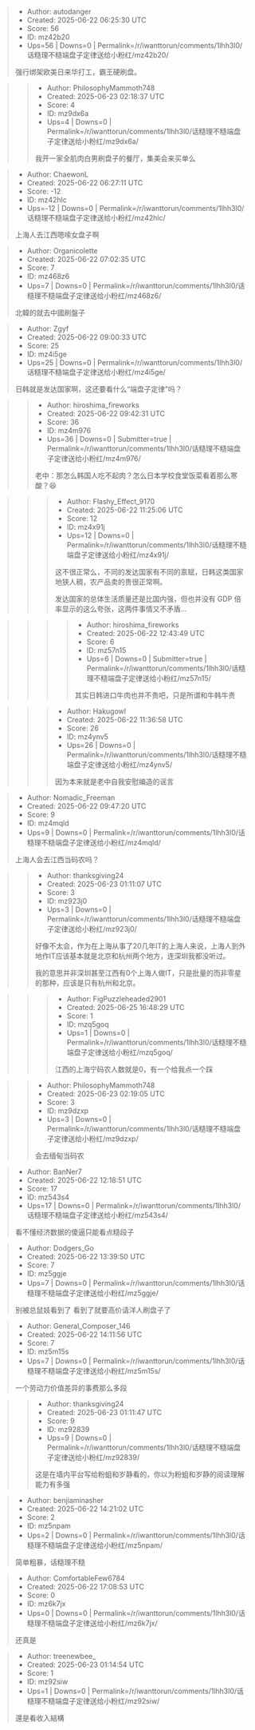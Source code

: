 > - Author: autodanger
> - Created: 2025-06-22 06:25:30 UTC
> - Score: 56
> - ID: mz42b20
> - Ups=56 | Downs=0 | Permalink=/r/iwanttorun/comments/1lhh3l0/话糙理不糙端盘子定律送给小粉红/mz42b20/
>
> 强行绑架欧美日来华打工，霸王硬刷盘。

>> - Author: PhilosophyMammoth748
>> - Created: 2025-06-23 02:18:37 UTC
>> - Score: 4
>> - ID: mz9dx6a
>> - Ups=4 | Downs=0 | Permalink=/r/iwanttorun/comments/1lhh3l0/话糙理不糙端盘子定律送给小粉红/mz9dx6a/
>>
>> 我开一家全肌肉白男刷盘子的餐厅，集美会来买单么

> - Author: ChaewonL
> - Created: 2025-06-22 06:27:11 UTC
> - Score: -12
> - ID: mz42hlc
> - Ups=-12 | Downs=0 | Permalink=/r/iwanttorun/comments/1lhh3l0/话糙理不糙端盘子定律送给小粉红/mz42hlc/
>
> 上海人去江西嗯嗦女盘子啊

> - Author: Organicolette
> - Created: 2025-06-22 07:02:35 UTC
> - Score: 7
> - ID: mz468z6
> - Ups=7 | Downs=0 | Permalink=/r/iwanttorun/comments/1lhh3l0/话糙理不糙端盘子定律送给小粉红/mz468z6/
>
> 北韓的就去中國刷盤子

> - Author: Zgyf
> - Created: 2025-06-22 09:00:33 UTC
> - Score: 25
> - ID: mz4i5ge
> - Ups=25 | Downs=0 | Permalink=/r/iwanttorun/comments/1lhh3l0/话糙理不糙端盘子定律送给小粉红/mz4i5ge/
>
> 日韩就是发达国家啊，这还要看什么“端盘子定律”吗？

>> - Author: hiroshima_fireworks
>> - Created: 2025-06-22 09:42:31 UTC
>> - Score: 36
>> - ID: mz4m976
>> - Ups=36 | Downs=0 | Submitter=true | Permalink=/r/iwanttorun/comments/1lhh3l0/话糙理不糙端盘子定律送给小粉红/mz4m976/
>>
>> 老中：那怎么韩国人吃不起肉？怎么日本学校食堂饭菜看着那么寒酸？😆

>>> - Author: Flashy_Effect_9170
>>> - Created: 2025-06-22 11:25:06 UTC
>>> - Score: 12
>>> - ID: mz4x91j
>>> - Ups=12 | Downs=0 | Permalink=/r/iwanttorun/comments/1lhh3l0/话糙理不糙端盘子定律送给小粉红/mz4x91j/
>>>
>>> 这不很正常么，不同的发达国家有不同的禀赋，日韩这类国家地狭人稠，农产品卖的贵很正常啊。
>>> 
>>> 发达国家的总体生活质量还是比国内强，但也并没有 GDP 倍率显示的这么夸张，这两件事情又不矛盾…

>>>> - Author: hiroshima_fireworks
>>>> - Created: 2025-06-22 12:43:49 UTC
>>>> - Score: 6
>>>> - ID: mz57n15
>>>> - Ups=6 | Downs=0 | Submitter=true | Permalink=/r/iwanttorun/comments/1lhh3l0/话糙理不糙端盘子定律送给小粉红/mz57n15/
>>>>
>>>> 其实日韩进口牛肉也并不贵吧，只是所谓和牛韩牛贵

>>> - Author: Hakugowl
>>> - Created: 2025-06-22 11:36:58 UTC
>>> - Score: 26
>>> - ID: mz4ynv5
>>> - Ups=26 | Downs=0 | Permalink=/r/iwanttorun/comments/1lhh3l0/话糙理不糙端盘子定律送给小粉红/mz4ynv5/
>>>
>>> 因为本来就是老中自我安慰编造的谣言

> - Author: Nomadic_Freeman
> - Created: 2025-06-22 09:47:20 UTC
> - Score: 9
> - ID: mz4mqld
> - Ups=9 | Downs=0 | Permalink=/r/iwanttorun/comments/1lhh3l0/话糙理不糙端盘子定律送给小粉红/mz4mqld/
>
> 上海人会去江西当码农吗？

>> - Author: thanksgiving24
>> - Created: 2025-06-23 01:11:07 UTC
>> - Score: 3
>> - ID: mz923j0
>> - Ups=3 | Downs=0 | Permalink=/r/iwanttorun/comments/1lhh3l0/话糙理不糙端盘子定律送给小粉红/mz923j0/
>>
>> 好像不太会，作为在上海从事了20几年IT的上海人来说，上海人到外地作IT应该基本就是北京和杭州两个地方，连深圳我都没听过。
>> 
>> 我的意思并非深圳甚至江西有0个上海人做IT，只是批量的而非零星的那种，应该是只有杭州和北京。

>>> - Author: FigPuzzleheaded2901
>>> - Created: 2025-06-25 16:48:29 UTC
>>> - Score: 1
>>> - ID: mzq5goq
>>> - Ups=1 | Downs=0 | Permalink=/r/iwanttorun/comments/1lhh3l0/话糙理不糙端盘子定律送给小粉红/mzq5goq/
>>>
>>> 江西的上海宁码农人数就是0，有一个给我点一个踩

>> - Author: PhilosophyMammoth748
>> - Created: 2025-06-23 02:19:05 UTC
>> - Score: 3
>> - ID: mz9dzxp
>> - Ups=3 | Downs=0 | Permalink=/r/iwanttorun/comments/1lhh3l0/话糙理不糙端盘子定律送给小粉红/mz9dzxp/
>>
>> 会去缅甸当码农

> - Author: BanNer7
> - Created: 2025-06-22 12:18:51 UTC
> - Score: 17
> - ID: mz543s4
> - Ups=17 | Downs=0 | Permalink=/r/iwanttorun/comments/1lhh3l0/话糙理不糙端盘子定律送给小粉红/mz543s4/
>
> 看不懂经济数据的傻逼只能看点糙段子

> - Author: Dodgers_Go
> - Created: 2025-06-22 13:39:50 UTC
> - Score: 7
> - ID: mz5ggje
> - Ups=7 | Downs=0 | Permalink=/r/iwanttorun/comments/1lhh3l0/话糙理不糙端盘子定律送给小粉红/mz5ggje/
>
> 别被总鼠妓看到了 看到了就要高价请洋人刷盘子了

> - Author: General_Composer_146
> - Created: 2025-06-22 14:11:56 UTC
> - Score: 7
> - ID: mz5m15s
> - Ups=7 | Downs=0 | Permalink=/r/iwanttorun/comments/1lhh3l0/话糙理不糙端盘子定律送给小粉红/mz5m15s/
>
> 一个劳动力价值差异的事费那么多段

>> - Author: thanksgiving24
>> - Created: 2025-06-23 01:11:47 UTC
>> - Score: 9
>> - ID: mz92839
>> - Ups=9 | Downs=0 | Permalink=/r/iwanttorun/comments/1lhh3l0/话糙理不糙端盘子定律送给小粉红/mz92839/
>>
>> 这是在墙内平台写给粉蛆和岁静看的，你以为粉蛆和岁静的阅读理解能力有多强

> - Author: benjiaminasher
> - Created: 2025-06-22 14:21:02 UTC
> - Score: 2
> - ID: mz5npam
> - Ups=2 | Downs=0 | Permalink=/r/iwanttorun/comments/1lhh3l0/话糙理不糙端盘子定律送给小粉红/mz5npam/
>
> 简单粗暴，话糙理不糙

> - Author: ComfortableFew6784
> - Created: 2025-06-22 17:08:53 UTC
> - Score: 0
> - ID: mz6k7jx
> - Ups=0 | Downs=0 | Permalink=/r/iwanttorun/comments/1lhh3l0/话糙理不糙端盘子定律送给小粉红/mz6k7jx/
>
> 还真是

> - Author: treenewbee_
> - Created: 2025-06-23 01:14:54 UTC
> - Score: 1
> - ID: mz92siw
> - Ups=1 | Downs=0 | Permalink=/r/iwanttorun/comments/1lhh3l0/话糙理不糙端盘子定律送给小粉红/mz92siw/
>
> 還是看收入結構
